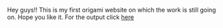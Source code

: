 Hey guys!! This is my first origami website on which the work is still going on. Hope you like it.
For the output click <a href="https://Sarang-1.github.io/project-51-origami" target="_blank">here</a>